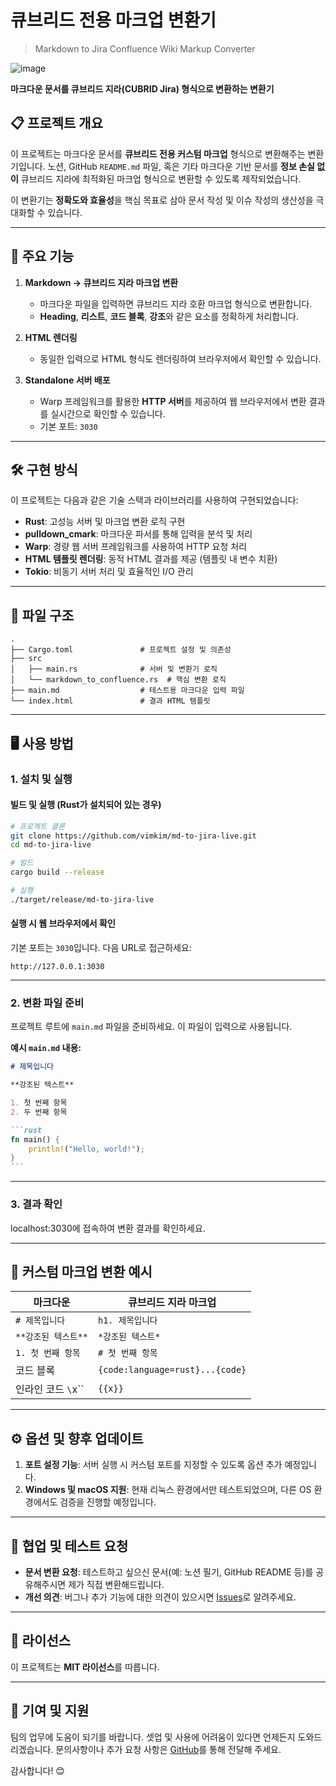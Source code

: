 # 큐브리드 전용 마크업 변환기

> Markdown to Jira Confluence Wiki Markup Converter

![image](https://github.com/user-attachments/assets/63db9d14-de87-4360-a0ec-f1b323557d79)

**마크다운 문서를 큐브리드 지라(CUBRID Jira) 형식으로 변환하는 변환기**

## 📋 프로젝트 개요

이 프로젝트는 마크다운 문서를 **큐브리드 전용 커스텀 마크업** 형식으로 변환해주는 변환기입니다. 노션, GitHub `README.md` 파일, 혹은 기타 마크다운 기반 문서를 **정보 손실 없이** 큐브리드 지라에 최적화된 마크업 형식으로 변환할 수 있도록 제작되었습니다.

이 변환기는 **정확도와 효율성**을 핵심 목표로 삼아 문서 작성 및 이슈 작성의 생산성을 극대화할 수 있습니다.

---

## 🚀 주요 기능

1. **Markdown → 큐브리드 지라 마크업 변환**

   - 마크다운 파일을 입력하면 큐브리드 지라 호환 마크업 형식으로 변환합니다.
   - **Heading**, **리스트**, **코드 블록**, **강조**와 같은 요소를 정확하게 처리합니다.

2. **HTML 렌더링**

   - 동일한 입력으로 HTML 형식도 렌더링하여 브라우저에서 확인할 수 있습니다.

3. **Standalone 서버 배포**
   - Warp 프레임워크를 활용한 **HTTP 서버**를 제공하여 웹 브라우저에서 변환 결과를 실시간으로 확인할 수 있습니다.
   - 기본 포트: `3030`

---

## 🛠️ 구현 방식

이 프로젝트는 다음과 같은 기술 스택과 라이브러리를 사용하여 구현되었습니다:

- **Rust**: 고성능 서버 및 마크업 변환 로직 구현
- **pulldown_cmark**: 마크다운 파서를 통해 입력을 분석 및 처리
- **Warp**: 경량 웹 서버 프레임워크를 사용하여 HTTP 요청 처리
- **HTML 템플릿 렌더링**: 동적 HTML 결과를 제공 (템플릿 내 변수 치환)
- **Tokio**: 비동기 서버 처리 및 효율적인 I/O 관리

---

## 📂 파일 구조

```plaintext
.
├── Cargo.toml               # 프로젝트 설정 및 의존성
├── src
│   ├── main.rs              # 서버 및 변환기 로직
│   └── markdown_to_confluence.rs  # 핵심 변환 로직
├── main.md                  # 테스트용 마크다운 입력 파일
└── index.html               # 결과 HTML 템플릿
```

---

## 🖥️ 사용 방법

### 1. 설치 및 실행

#### 빌드 및 실행 (Rust가 설치되어 있는 경우)

```bash
# 프로젝트 클론
git clone https://github.com/vimkim/md-to-jira-live.git
cd md-to-jira-live

# 빌드
cargo build --release

# 실행
./target/release/md-to-jira-live
```

#### 실행 시 웹 브라우저에서 확인

기본 포트는 `3030`입니다. 다음 URL로 접근하세요:

```
http://127.0.0.1:3030
```

---

### 2. 변환 파일 준비

프로젝트 루트에 `main.md` 파일을 준비하세요. 이 파일이 입력으로 사용됩니다.

**예시 `main.md` 내용:**

````markdown
# 제목입니다

**강조된 텍스트**

1. 첫 번째 항목
2. 두 번째 항목

```rust
fn main() {
    println!("Hello, world!");
}
```
````

---

### 3. 결과 확인

localhost:3030에 접속하여 변환 결과를 확인하세요.

---

## 🧩 커스텀 마크업 변환 예시

| **마크다운**        | **큐브리드 지라 마크업**        |
| ------------------- | ------------------------------- |
| `# 제목입니다`      | `h1. 제목입니다`                |
| `**강조된 텍스트**` | `*강조된 텍스트*`               |
| `1. 첫 번째 항목`   | `# 첫 번째 항목`                |
| 코드 블록           | `{code:language=rust}...{code}` |
| 인라인 코드 `\`x\`` | `{{x}}`                         |

---

## ⚙️ 옵션 및 향후 업데이트

1. **포트 설정 기능**: 서버 실행 시 커스텀 포트를 지정할 수 있도록 옵션 추가 예정입니다.
2. **Windows 및 macOS 지원**: 현재 리눅스 환경에서만 테스트되었으며, 다른 OS 환경에서도 검증을 진행할 예정입니다.

---

## 🤝 협업 및 테스트 요청

- **문서 변환 요청**: 테스트하고 싶으신 문서(예: 노션 필기, GitHub README 등)를 공유해주시면 제가 직접 변환해드립니다.
- **개선 의견**: 버그나 추가 기능에 대한 의견이 있으시면 [Issues](https://github.com/vimkim/md-to-jira-live/issues)로 알려주세요.

---

## 📝 라이선스

이 프로젝트는 **MIT 라이선스**를 따릅니다.

---

## 🙏 기여 및 지원

팀의 업무에 도움이 되기를 바랍니다. 셋업 및 사용에 어려움이 있다면 언제든지 도와드리겠습니다.
문의사항이나 추가 요청 사항은 [GitHub](https://github.com/vimkim/md-to-jira-live)를 통해 전달해 주세요.

감사합니다! 😊
